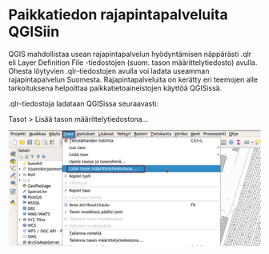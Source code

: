 # Paikkatiedon rajapintapalveluita QGISiin
QGIS mahdollistaa usean rajapintapalvelun hyödyntämisen näppärästi .qlr eli Layer Definition File -tiedostojen (suom. tason määrittelytiedosto) avulla. Ohesta löytyvien .qlr-tiedostojen avulla voi ladata useamman rajapintapalvelun Suomesta. Rajapintapalveluita on kerätty eri teemojen alle tarkoituksena helpoittaa paikkatietoaineistojen käyttöä QGISissä.

.qlr-tiedostoja ladataan QGISissa seuraavasti:

Tasot > Lisää tason määrittelytiedostona...

![qlr-tiedoston lataaminen](/rajapintapalvelut/qlr_tiedostot.png?raw=true "qlr-tiedoston lataaminen")
